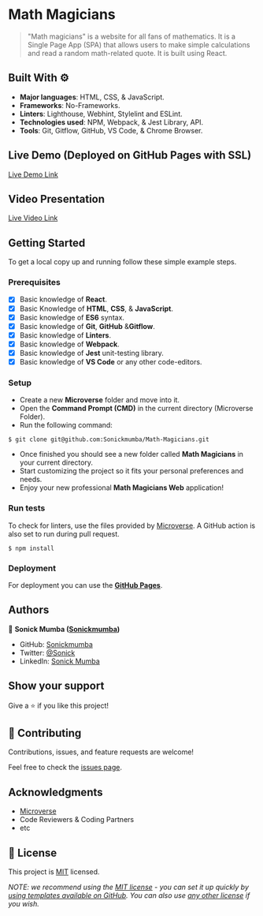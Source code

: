 # Math Magicians

> "Math magicians" is a website for all fans of mathematics. It is a Single Page App (SPA) that allows users to make simple calculations and read a random math-related quote. It is built using React.
## Built With ⚙️

- **Major languages**: HTML, CSS, & JavaScript.
- **Frameworks**: No-Frameworks.
- **Linters**: Lighthouse, Webhint, Stylelint and ESLint.
- **Technologies used**: NPM, Webpack, & Jest Library, API.
- **Tools**: Git, Gitflow, GitHub, VS Code, & Chrome Browser.

## Live Demo (Deployed on GitHub Pages with SSL)

[Live Demo Link](https://dancing-conkies-c08f95.netlify.app)

## Video Presentation

[Live Video Link]()

## Getting Started

To get a local copy up and running follow these simple example steps.

### Prerequisites

- [x] Basic knowledge of **React**.
- [x] Basic Knowledge of **HTML**, **CSS**, & **JavaScript**.
- [x] Basic knowledge of **ES6** syntax.
- [x] Basic knowledge of **Git**, **GitHub** &**Gitflow**.
- [x] Basic knowledge of **Linters**.
- [x] Basic knowledge of **Webpack**.
- [x] Basic knowledge of **Jest** unit-testing library.
- [x] Basic knowledge of **VS Code** or any other code-editors.

### Setup

- Create a new **Microverse** folder and move into it.
- Open the **Command Prompt (CMD)** in the current directory (Microverse Folder).
- Run the following command:

```
$ git clone git@github.com:Sonickmumba/Math-Magicians.git
```

- Once finished you should see a new folder called **Math Magicians** in your current directory.
- Start customizing the project so it fits your personal preferences and needs.
- Enjoy your new professional **Math Magicians Web** application!

### Run tests

To check for linters, use the files provided by [Microverse](https://github.com/microverseinc/linters-config). A GitHub action is also set to run during pull request.

```
$ npm install
```

### Deployment

For deployment you can use the **[GitHub Pages](https://pages.github.com/)**.

## Authors

👤 **Sonick Mumba ([Sonickmumba](https://github.com/Sonickmumba))**

- GitHub: [Sonickmumba](https://github.com/Sonickmumba)
- Twitter: [@Sonick](https://twitter.com/MumbaSonick)
- LinkedIn: [Sonick Mumba](https://www.linkedin.com/in/sonick-m-301557a2/)
## Show your support

Give a ⭐️ if you like this project!

## 🤝 Contributing

Contributions, issues, and feature requests are welcome!

Feel free to check the [issues page](../../issues/).

## Acknowledgments

- [Microverse](https://www.microverse.org/)
- Code Reviewers & Coding Partners
- etc

## 📝 License

This project is [MIT](./LICENSE) licensed.

_NOTE: we recommend using the [MIT license](https://choosealicense.com/licenses/mit/) - you can set it up quickly by [using templates available on GitHub](https://docs.github.com/en/communities/setting-up-your-project-for-healthy-contributions/adding-a-license-to-a-repository). You can also use [any other license](https://choosealicense.com/licenses/) if you wish._
